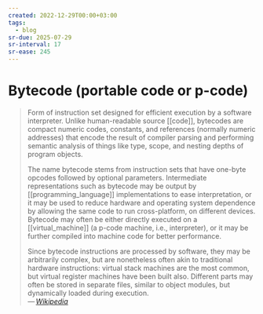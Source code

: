 ```yaml
---
created: 2022-12-29T00:00+03:00
tags:
  - blog
sr-due: 2025-07-29
sr-interval: 17
sr-ease: 245
---
```


# Bytecode (portable code or p-code)

> Form of instruction set designed for efficient execution by a software interpreter. Unlike human-readable source [[code]], bytecodes are compact numeric codes, constants, and references (normally numeric addresses) that encode the result of compiler parsing and performing semantic analysis of things like type, scope, and nesting depths of program objects.
>
> The name bytecode stems from instruction sets that have one-byte opcodes followed by optional parameters. Intermediate representations such as bytecode may be output by [[programming_language]] implementations to ease interpretation, or it may be used to reduce hardware and operating system dependence by allowing the same code to run cross-platform, on different devices. Bytecode may often be either directly executed on a [[virtual_machine]] (a p-code machine, i.e., interpreter), or it may be further compiled into machine code for better performance.
>
> Since bytecode instructions are processed by software, they may be arbitrarily complex, but are nonetheless often akin to traditional hardware instructions: virtual stack machines are the most common, but virtual register machines have been built also. Different parts may often be stored in separate files, similar to object modules, but dynamically loaded during execution.\
> — <cite>[Wikipedia](https://en.wikipedia.org/wiki/Bytecode)</cite>
